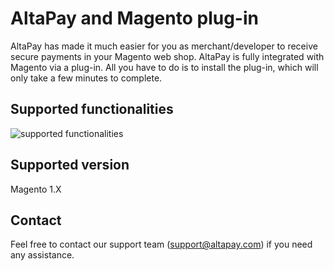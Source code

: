 # AltaPay and Magento plug-in

AltaPay has made it much easier for you as merchant/developer to receive secure payments in your Magento
web shop. AltaPay is fully integrated with Magento via a plug-in. All you have to do is to install the plug-in,
which will only take a few minutes to complete.

## Supported functionalities
![supported functionalities](https://cloud.githubusercontent.com/assets/17084032/12911011/a62ad386-cf0f-11e5-9893-0f791124248e.png)

## Supported version
Magento 1.X

## Contact
Feel free to contact our support team (support@altapay.com) if you need any assistance.
